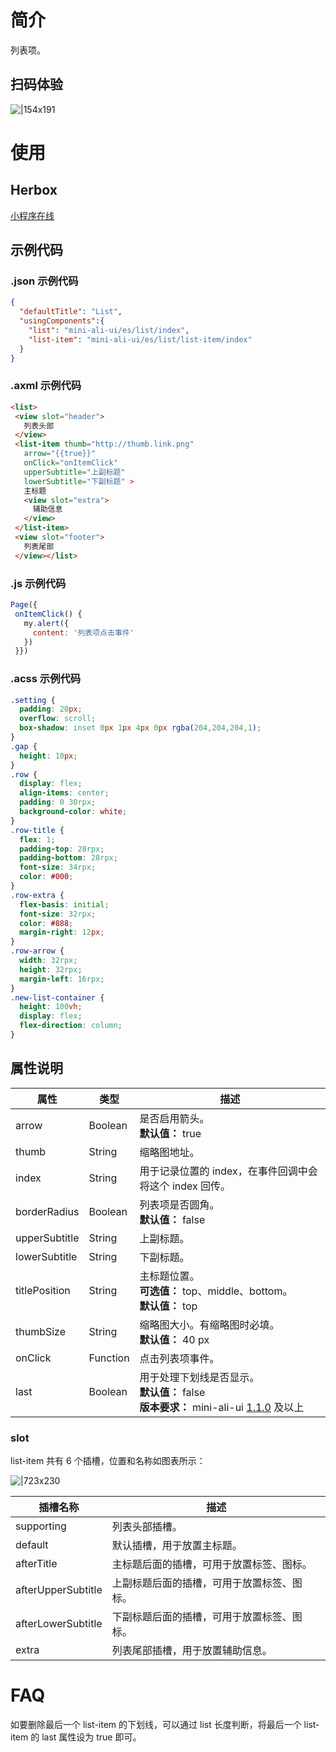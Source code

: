 
# 简介
列表项。

## 扫码体验
![|154x191](https://mdn.alipayobjects.com/afts/img/A*iavDQpGB4n4AAAAAAAAAAABkAa8wAA/original?bz=openpt_doc&t=OxoTJzq0hvdzYy1DHa-xWQAAAABkMK8AAAAA#align=left&display=inline&height=191&margin=%5Bobject%20Object%5D&originHeight=191&originWidth=154&status=done&style=none&width=154)

# 使用

## Herbox
[小程序在线](https://herbox-embed.alipay.com/s/doc-aliui-list-item?theme=light&previewZoom=75&chInfo=openhome-doc) 

## 示例代码

### .json 示例代码
```json
{
  "defaultTitle": "List",
  "usingComponents":{
    "list": "mini-ali-ui/es/list/index",
    "list-item": "mini-ali-ui/es/list/list-item/index"
  }
}
```

### .axml 示例代码
```html
<list>
 <view slot="header">
   列表头部
 </view>
 <list-item thumb="http://thumb.link.png"
   arrow="{{true}}"
   onClick="onItemClick"
   upperSubtitle="上副标题"
   lowerSubtitle="下副标题" >
   主标题
   <view slot="extra">
     辅助信息
   </view>
 </list-item>
 <view slot="footer">
   列表尾部
 </view></list>
```

### .js 示例代码
```javascript
Page({
 onItemClick() {
   my.alert({
     content: '列表项点击事件'
   })
 }})
```

### .acss 示例代码
```css
.setting {
  padding: 20px;
  overflow: scroll;
  box-shadow: inset 0px 1px 4px 0px rgba(204,204,204,1);
}
.gap {
  height: 10px;
}
.row {
  display: flex;
  align-items: center;
  padding: 0 30rpx;
  background-color: white;
}
.row-title {
  flex: 1;
  padding-top: 28rpx;
  padding-bottom: 28rpx;
  font-size: 34rpx;
  color: #000;
}
.row-extra {
  flex-basis: initial;
  font-size: 32rpx;
  color: #888;
  margin-right: 12px;
}
.row-arrow {
  width: 32rpx;
  height: 32rpx;
  margin-left: 16rpx;
}
.new-list-container {
  height: 100vh;
  display: flex;
  flex-direction: column;
}
```

## 属性说明
| **属性** | **类型** | **描述** |
| --- | --- | --- |
| arrow | Boolean | 是否启用箭头。<br />**默认值：** true |
| thumb | String | 缩略图地址。 |
| index | String | 用于记录位置的 index，在事件回调中会将这个 index 回传。 |
| borderRadius | Boolean | 列表项是否圆角。<br />**默认值：** false |
| upperSubtitle | String | 上副标题。 | 
| lowerSubtitle | String | 下副标题。 |
| titlePosition | String | 主标题位置。<br />**可选值：** top、middle、bottom。<br />**默认值：** top |
| thumbSize | String | 缩略图大小。有缩略图时必填。<br />**默认值：** 40 px |
| onClick | Function | 点击列表项事件。 |
| last | Boolean | 用于处理下划线是否显示。<br />**默认值：** false<br />**版本要求：** mini-ali-ui [1.1.0](https://www.npmjs.com/package/mini-ali-ui?activeTab=versions) 及以上 |


### slot
list-item 共有 6 个插槽，位置和名称如图表所示：

![|723x230](https://mdn.alipayobjects.com/afts/img/A*iw6UQKNO-MDRsghBvS3tZwBkAa8wAA/original?bz=openpt_doc&t=RhdIAmffc_U4P5nxwVp7fgAAAABkMK8AAAAA#align=left&display=inline&height=283&margin=%5Bobject%20Object%5D&originHeight=283&originWidth=888&status=done&style=none&width=888)

| **插槽名称** | **描述** |
| --- | --- |
| supporting | 列表头部插槽。 |
| default | 默认插槽，用于放置主标题。 |
| afterTitle | 主标题后面的插槽，可用于放置标签、图标。 |
| afterUpperSubtitle | 上副标题后面的插槽，可用于放置标签、图标。 |
| afterLowerSubtitle | 下副标题后面的插槽，可用于放置标签、图标。 |
| extra | 列表尾部插槽，用于放置辅助信息。 |


# FAQ
如要删除最后一个 list-item 的下划线，可以通过 list 长度判断，将最后一个 list-item 的 last 属性设为 true 即可。
